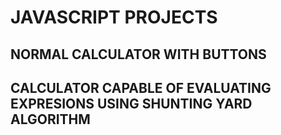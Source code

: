 # JAVASCRIPT PROJECTS 

## NORMAL CALCULATOR WITH BUTTONS 
## CALCULATOR CAPABLE OF EVALUATING EXPRESIONS USING  SHUNTING YARD ALGORITHM

